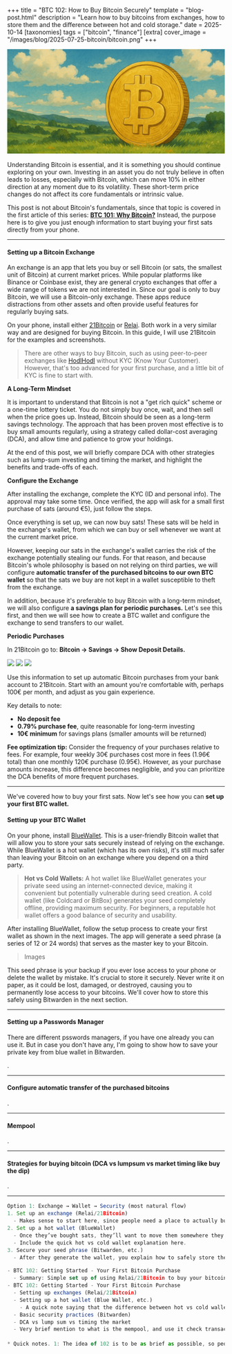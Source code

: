+++
title = "BTC 102: How to Buy Bitcoin Securely"
template = "blog-post.html"
description = "Learn how to buy bitcoins from exchanges, how to store them and the difference between hot and cold storage."
date = 2025-10-14
[taxonomies]
tags = ["bitcoin", "finance"]
[extra]
cover_image = "/images/blog/2025-07-25-bitcoin/bitcoin.png"
+++

![blog-cover](/images/blog/2025-07-25-bitcoin/bitcoin.png)

Understanding Bitcoin is essential, and it is something you should continue exploring on your own. Investing in an asset you do not truly believe in often leads to losses, especially with Bitcoin, which can move 10% in either direction at any moment due to its volatility. These short-term price changes do not affect its core fundamentals or intrinsic value.

This post is not about Bitcoin's fundamentals, since that topic is covered in the first article of this series: <a class="link-text" target="_blank" href="https://cosmevalera.dev/blog/bitcoin/"><b>BTC 101: Why Bitcoin?</b></a> Instead, the purpose here is to give you just enough information to start buying your first sats directly from your phone.

---

<h4>Setting up a Bitcoin Exchange</h4>

<p>An exchange is an app that lets you buy or sell Bitcoin (or sats, the smallest unit of Bitcoin) at current market prices. While popular platforms like Binance or Coinbase exist, they are general crypto exchanges that offer a wide range of tokens we are not interested in. Since our goal is only to buy Bitcoin, we will use a Bitcoin-only exchange. These apps reduce distractions from other assets and often provide useful features for regularly buying sats.</p>

<p>On your phone, install either <a target="_blank" href="https://play.google.com/store/apps/details?id=fior.digital21app">21Bitcoin</a> or <a target="_blank" href="https://play.google.com/store/apps/details?id=com.relai">Relai</a>. Both work in a very similar way and are designed for buying Bitcoin. In this guide, I will use 21Bitcoin for the examples and screenshots.</p>

> There are other ways to buy Bitcoin, such as using peer-to-peer exchanges like <a target="_blank" href="https://hodlhodl.com/">HodlHodl</a> without KYC (Know Your Customer). However, that's too advanced for your first purchase, and a little bit of KYC is fine to start with.

<b>A Long-Term Mindset</b>

<p>It is important to understand that Bitcoin is not a "get rich quick" scheme or a one-time lottery ticket. You do not simply buy once, wait, and then sell when the price goes up. Instead, Bitcoin should be seen as a long-term savings technology. The approach that has been proven most effective is to buy small amounts regularly, using a strategy called dollar-cost averaging (DCA), and allow time and patience to grow your holdings.</p>

<p>At the end of this post, we will briefly compare DCA with other strategies such as lump-sum investing and timing the market, and highlight the benefits and trade-offs of each.</p>  

<b>Configure the Exchange</b>

<p>After installing the exchange, complete the KYC (ID and personal info). The approval may take some time. Once verified, the app will ask for a small first purchase of sats (around €5), just follow the steps.</p>

<p>Once everything is set up, we can now buy sats! These sats will be held in the exchange's wallet, from which we can buy or sell whenever we want at the current market price.</p>

<p>However, keeping our sats in the exchange's wallet carries the risk of the exchange potentially stealing our funds. For that reason, and because Bitcoin's whole philosophy is based on not relying on third parties, we will configure <b>automatic transfer of the purchased bitcoins to our own BTC wallet</b> so that the sats we buy are not kept in a wallet susceptible to theft from the exchange.</p>

<p>In addition, because it's preferable to buy Bitcoin with a long-term mindset, we will also configure <b>a savings plan for periodic purchases.</b> Let's see this first, and then we will see how to create a BTC wallet and configure the exchange to send transfers to our wallet.</p>

<b>Periodic Purchases</b>
<p>In 21Bitcoin go to: <b>Bitcoin -> Savings -> Show Deposit Details.</b></p>

<img class="phone-image" src="/images/blog/2025-10-14-bitcoin-2/pp-1.jpg"></img>
<img class="phone-image" src="/images/blog/2025-10-14-bitcoin-2/pp-2.jpg"></img>
<img class="phone-image" src="/images/blog/2025-10-14-bitcoin-2/pp-3.jpg"></img>

<p>Use this information to set up automatic Bitcoin purchases from your bank account to 21Bitcoin. Start with an amount you're comfortable with, perhaps 100€ per month, and adjust as you gain experience.</p>

<p>Key details to note:</p>
<ul>
<li><b>No deposit fee</b></li>
<li><b>0.79% purchase fee</b>, quite reasonable for long-term investing</li>
<li><b>10€ minimum</b> for savings plans (smaller amounts will be returned)</li>
</ul>

<p><b>Fee optimization tip:</b> Consider the frequency of your purchases relative to fees. For example, four weekly 30€ purchases cost more in fees (1.96€ total) than one monthly 120€ purchase (0.95€). However, as your purchase amounts increase, this difference becomes negligible, and you can prioritize the DCA benefits of more frequent purchases.</p>

---

<p>We've covered how to buy your first sats. Now let's see how you can <b>set up your first BTC wallet.</b></p>

<h4>Setting up your BTC Wallet</h4>

<p>On your phone, install <a target="_blank" href="https://bluewallet.io/">BlueWallet</a>. This is a user-friendly Bitcoin wallet that will allow you to store your sats securely instead of relying on the exchange. While BlueWallet is a hot wallet (which has its own risks), it's still much safer than leaving your Bitcoin on an exchange where you depend on a third party.</p>

> **Hot vs Cold Wallets:** A hot wallet like BlueWallet generates your private seed using an internet-connected device, making it convenient but potentially vulnerable during seed creation. A cold wallet (like Coldcard or BitBox) generates your seed completely offline, providing maximum security. For beginners, a reputable hot wallet offers a good balance of security and usability.

<p>After installing BlueWallet, follow the setup process to create your first wallet as shown in the next images. The app will generate a seed phrase (a series of 12 or 24 words) that serves as the master key to your Bitcoin.</p>

<!-- IMAGES -->
> Images

<p>This seed phrase is your backup if you ever lose access to your phone or delete the wallet by mistake. It's crucial to store it securely. Never write it on paper, as it could be lost, damaged, or destroyed, causing you to permanently lose access to your bitcoins. We'll cover how to store this safely using Bitwarden in the next section.</p>

---

<h4>Setting up a Passwords Manager</h4>

<p>There are different psswords managers, if you have one already you can use it. But in case you don't have any, I'm going to show how to save your private key from blue wallet in Bitwarden.</p>

<!-- BITWARDEN Configuration and images -->
<!-- Also security, like don't forget the master password. And about the private key, don't ever expose it to internet, don't save it in your computer, etcetc. -->
<p>.</p>

<!-- <p>Once your wallet is set up, you'll have a Bitcoin address that looks something like "bc1q..." This address is where you'll receive your Bitcoin transfers from the exchange. Copy this address and return to your 21Bitcoin app to configure automatic withdrawals to your BlueWallet address.</p> -->

---

<h4>Configure automatic transfer of the purchased bitcoins</h4>
<p>.</p>

<!-- Here talk, now that we have the 3 apps, about how to do that last bit of automatizing the purchases -->

<!-- Here also about the fee optimization, all transfers cost 1000sats, so taking that that's an euro. This makes even more important the fee optimization. Since 4 purchases of 30€ (would have approximately a fee of 5.96€ total) vs one monthly purchase of 120€ (1.95€) -->

---

<h4>Mempool</h4>
<p>.</p>

---

<h4>Strategies for buying bitcoin (DCA vs lumpsum vs market timing like buy the dip)</h4>
<p>.</p>

---


```js
Option 1: Exchange → Wallet → Security (most natural flow)
1. Set up an exchange (Relai/21Bitcoin)
  - Makes sense to start here, since people need a place to actually buy sats.
2. Set up a hot wallet (BlueWallet)
  - Once they’ve bought sats, they’ll want to move them somewhere they control.
  - Include the quick hot vs cold wallet explanation here.
3. Secure your seed phrase (Bitwarden, etc.)
  - After they generate the wallet, you explain how to safely store the seed.
```

```js
- BTC 102: Getting Started - Your First Bitcoin Purchase
  - Summary: Simple set up of using Relai/21Bitcoin to buy your bitcoins with DCA every month (DCA vs lump-sum vs timing the market (be brief, and why DCA is recommended in my opinion))
- BTC 102: Getting Started - Your First Bitcoin Purchase
  - Setting up exchanges (Relai/21Bitcoin)
  - Setting up a hot wallet (Blue Wallet, etc.)
    - A quick note saying that the difference between hot vs cold wallet is that cold wallets never ever interact with internet.
  - Basic security practices (Bitwarden)
  - DCA vs lump sum vs timing the market
  - Very brief mention to what is the mempool, and use it check transaction confirmation

* Quick notes. 1: The idea of 102 is to be as brief as possible, so people can actually start somewhere buying their first sats with just enough information.
```
